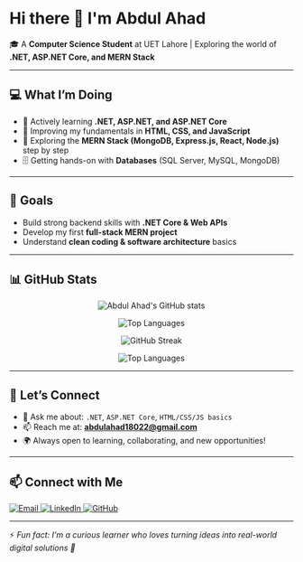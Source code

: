 # Hi there 👋 I'm Abdul Ahad  

🎓 A **Computer Science Student** at UET Lahore | Exploring the world of **.NET, ASP.NET Core, and MERN Stack**  

---

## 💻 What I’m Doing
- 🌱 Actively learning **.NET, ASP.NET, and ASP.NET Core**  
- 🎨 Improving my fundamentals in **HTML, CSS, and JavaScript**  
- 🔎 Exploring the **MERN Stack (MongoDB, Express.js, React, Node.js)** step by step  
- 🗄 Getting hands-on with **Databases** (SQL Server, MySQL, MongoDB)  

---

## 🚀 Goals
- Build strong backend skills with **.NET Core & Web APIs**  
- Develop my first **full-stack MERN project**  
- Understand **clean coding & software architecture** basics  

---

## 📊 GitHub Stats

<p align="center">
  <img src="https://github-readme-stats.vercel.app/api?username=AbdulAhad87522&show_icons=true&theme=radical" alt="Abdul Ahad's GitHub stats" />
</p>
<p align="center">
  <img src="https://github-readme-stats.vercel.app/api/top-langs/?AbdulAhad87522=AbdulAhad87522&layout=compact&theme=radical" alt="Top Languages"/>
</p>


<p align="center">
  <img src="https://github-readme-streak-stats.herokuapp.com/?user=AbdulAhad87522&theme=radical" alt="GitHub Streak" />
</p>

<p align="center">
  <img src="https://github-readme-stats.vercel.app/api/top-langs/?username=AbdulAhad87522&layout=compact&theme=radical" alt="Top Languages" />
</p>


---

## 🤝 Let’s Connect
- 💬 Ask me about: `.NET`, `ASP.NET Core`, `HTML/CSS/JS basics`  
- 📫 Reach me at: **abdulahad18022@gmail.com**  
- 🌍 Always open to learning, collaborating, and new opportunities!  

---

## 📫 Connect with Me  

<p align="left">
  <a href="mailto:abdulahad18022@gmail.com" target="_blank">
    <img src="https://img.shields.io/badge/Email-D14836?style=for-the-badge&logo=gmail&logoColor=white" alt="Email"/>
  </a>
  
  <a href="[https://www.linkedin.com/in/abdul-ahad87522](https://www.linkedin.com/in/abdul-ahad-29199a327?utm_source=share&utm_campaign=share_via&utm_content=profile&utm_medium=android_app)" target="_blank">
    <img src="https://img.shields.io/badge/LinkedIn-0077B5?style=for-the-badge&logo=linkedin&logoColor=white" alt="LinkedIn"/>
  </a>

  <a href="https://github.com/AbdulAhad87522" target="_blank">
    <img src="https://img.shields.io/badge/GitHub-100000?style=for-the-badge&logo=github&logoColor=white" alt="GitHub"/>
  </a>
</p>

---

⚡ *Fun fact: I’m a curious learner who loves turning ideas into real-world digital solutions 🚀*  
